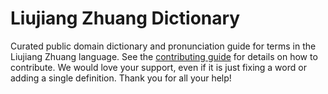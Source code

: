 
# Liujiang Zhuang Dictionary

Curated public domain dictionary and pronunciation guide for terms in the Liujiang Zhuang language. See the [contributing guide](https://github.com/drumworkteam/term/blob/make/.github/contributing.md) for details on how to contribute. We would love your support, even if it is just fixing a word or adding a single definition. Thank you for all your help!
